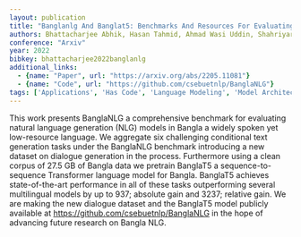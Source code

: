 ```yaml
---
layout: publication
title: "Banglanlg And Banglat5: Benchmarks And Resources For Evaluating Low-resource Natural Language Generation In Bangla"
authors: Bhattacharjee Abhik, Hasan Tahmid, Ahmad Wasi Uddin, Shahriyar Rifat
conference: "Arxiv"
year: 2022
bibkey: bhattacharjee2022banglanlg
additional_links:
  - {name: "Paper", url: "https://arxiv.org/abs/2205.11081"}
  - {name: "Code", url: "https://github.com/csebuetnlp/BanglaNLG"}
tags: ['Applications', 'Has Code', 'Language Modeling', 'Model Architecture', 'Pretraining Methods', 'Transformer']
---
```

This work presents BanglaNLG a comprehensive benchmark for evaluating natural language generation (NLG) models in Bangla a widely spoken yet low-resource language. We aggregate six challenging conditional text generation tasks under the BanglaNLG benchmark introducing a new dataset on dialogue generation in the process. Furthermore using a clean corpus of 27.5 GB of Bangla data we pretrain BanglaT5 a sequence-to-sequence Transformer language model for Bangla. BanglaT5 achieves state-of-the-art performance in all of these tasks outperforming several multilingual models by up to 937; absolute gain and 3237; relative gain. We are making the new dialogue dataset and the BanglaT5 model publicly available at https://github.com/csebuetnlp/BanglaNLG in the hope of advancing future research on Bangla NLG.
